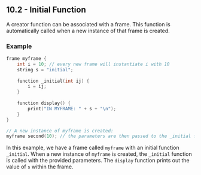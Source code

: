 ## 10.2 - Initial Function

A creator function can be associated with a frame. This function is automatically called when a new instance of that frame is created.

### Example

```cpp
frame myframe {
    int i = 10; // every new frame will instantiate i with 10
    string s = "initial";
    
    function _initial(int ij) {
        i = ij;
    }
    
    function display() {
        print("IN MYFRAME: " + s + "\n");
    }
}

// A new instance of myframe is created:
myframe second(10); // the parameters are then passed to the _initial function, similar to C++
```

In this example, we have a frame called `myframe` with an initial function `_initial`. When a new instance of `myframe` is created, the `_initial` function is called with the provided parameters. The `display` function prints out the value of `s` within the frame.